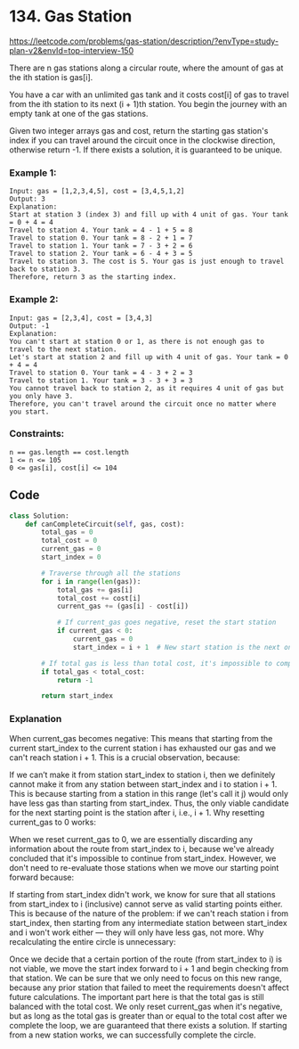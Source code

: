 # 134. Gas Station
https://leetcode.com/problems/gas-station/description/?envType=study-plan-v2&envId=top-interview-150

There are n gas stations along a circular route, where the amount of gas at the ith station is gas[i].

You have a car with an unlimited gas tank and it costs cost[i] of gas to travel from the ith station to its next (i + 1)th station. You begin the journey with an empty tank at one of the gas stations.

Given two integer arrays gas and cost, return the starting gas station's index if you can travel around the circuit once in the clockwise direction, otherwise return -1. If there exists a solution, it is guaranteed to be unique.

### Example 1:

```
Input: gas = [1,2,3,4,5], cost = [3,4,5,1,2]
Output: 3
Explanation:
Start at station 3 (index 3) and fill up with 4 unit of gas. Your tank = 0 + 4 = 4
Travel to station 4. Your tank = 4 - 1 + 5 = 8
Travel to station 0. Your tank = 8 - 2 + 1 = 7
Travel to station 1. Your tank = 7 - 3 + 2 = 6
Travel to station 2. Your tank = 6 - 4 + 3 = 5
Travel to station 3. The cost is 5. Your gas is just enough to travel back to station 3.
Therefore, return 3 as the starting index.
```

### Example 2:

```
Input: gas = [2,3,4], cost = [3,4,3]
Output: -1
Explanation:
You can't start at station 0 or 1, as there is not enough gas to travel to the next station.
Let's start at station 2 and fill up with 4 unit of gas. Your tank = 0 + 4 = 4
Travel to station 0. Your tank = 4 - 3 + 2 = 3
Travel to station 1. Your tank = 3 - 3 + 3 = 3
You cannot travel back to station 2, as it requires 4 unit of gas but you only have 3.
Therefore, you can't travel around the circuit once no matter where you start.
```

### Constraints:

```
n == gas.length == cost.length
1 <= n <= 105
0 <= gas[i], cost[i] <= 104
```

## Code

```python
class Solution:
    def canCompleteCircuit(self, gas, cost):
        total_gas = 0
        total_cost = 0
        current_gas = 0
        start_index = 0

        # Traverse through all the stations
        for i in range(len(gas)):
            total_gas += gas[i]
            total_cost += cost[i]
            current_gas += (gas[i] - cost[i])

            # If current_gas goes negative, reset the start station
            if current_gas < 0:
                current_gas = 0
                start_index = i + 1  # New start station is the next one

        # If total gas is less than total cost, it's impossible to complete the circuit
        if total_gas < total_cost:
            return -1

        return start_index
```

### Explanation
When current_gas becomes negative: This means that starting from the current start_index to the current station i has exhausted our gas and we can't reach station i + 1. This is a crucial observation, because:

If we can’t make it from station start_index to station i, then we definitely cannot make it from any station between start_index and i to station i + 1. This is because starting from a station in this range (let's call it j) would only have less gas than starting from start_index. Thus, the only viable candidate for the next starting point is the station after i, i.e., i + 1.
Why resetting current_gas to 0 works:

When we reset current_gas to 0, we are essentially discarding any information about the route from start_index to i, because we've already concluded that it's impossible to continue from start_index. However, we don't need to re-evaluate those stations when we move our starting point forward because:

If starting from start_index didn't work, we know for sure that all stations from start_index to i (inclusive) cannot serve as valid starting points either. This is because of the nature of the problem: if we can't reach station i from start_index, then starting from any intermediate station between start_index and i won't work either — they will only have less gas, not more.
Why recalculating the entire circle is unnecessary:

Once we decide that a certain portion of the route (from start_index to i) is not viable, we move the start index forward to i + 1 and begin checking from that station. We can be sure that we only need to focus on this new range, because any prior station that failed to meet the requirements doesn't affect future calculations.
The important part here is that the total gas is still balanced with the total cost. We only reset current_gas when it's negative, but as long as the total gas is greater than or equal to the total cost after we complete the loop, we are guaranteed that there exists a solution. If starting from a new station works, we can successfully complete the circle.